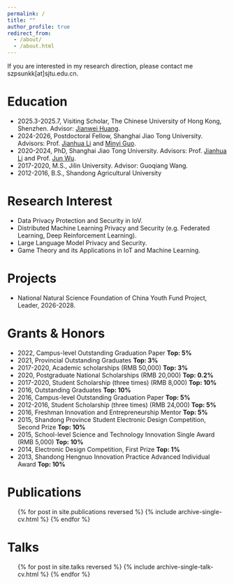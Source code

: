 ```yaml
---
permalink: /
title: ""
author_profile: true
redirect_from: 
  - /about/
  - /about.html
---
```


If you are interested in my research direction, please contact me szpsunkk[at]sjtu.edu.cn.

Education
======
* 2025.3-2025.7, Visiting Scholar, The Chinese University of Hong Kong, Shenzhen. Advisor: [Jianwei Huang](https://sse.cuhk.edu.cn/faculty/huangjianwei).
* 2024-2026, Postdoctoral Fellow, Shanghai Jiao Tong University. Advisors: Prof. [Jianhua Li](https://infosec.sjtu.edu.cn/TeamDetail.aspx?id=9) and [Minyi Guo](https://cs.sjtu.edu.cn/~guo-my/).
* 2020-2024, PhD, Shanghai Jiao Tong University. Advisors: Prof. [Jianhua Li](https://infosec.sjtu.edu.cn/TeamDetail.aspx?id=9) and Prof. [Jun Wu](https://ieeexplore.ieee.org/author/37085386269).
* 2017-2020, M.S., Jilin University. Advisor: Guoqiang Wang.
* 2012-2016, B.S., Shandong Agricultural University

Research Interest
======
* Data Privacy Protection and Security in IoV.
* Distributed Machine Learning Privacy and Security (e.g. Federated Learning, Deep Reinforcement Learning).
* Large Language Model Privacy and Security.
* Game Theory and its Applications in IoT and Machine Learning.

Projects
======
* National Natural Science Foundation of China Youth Fund Project, Leader, 2026-2028.
  
Grants & Honors
======
* 2022, Campus-level Outstanding Graduation Paper **Top: 5%**
* 2021, Provincial Outstanding Graduates **Top: 3%**
* 2017-2020, Academic scholarships (RMB 50,000) **Top: 3%**
* 2020, Postgraduate National Scholarships (RMB 20,000) **Top: 0.2%**
* 2017-2020, Student Scholarship (three times) (RMB 8,000) **Top: 10%**
* 2016, Outstanding Graduates **Top: 10%**
* 2016, Campus-level Outstanding Graduation Paper **Top: 5%**
* 2012-2016, Student Scholarship (three times) (RMB 24,000) **Top: 5%**
* 2016, Freshman Innovation and Entrepreneurship Mentor **Top: 5%**
* 2015, Shandong Province Student Electronic Design Competition, Second Prize **Top: 10%**
* 2015, School-level Science and Technology Innovation Single Award (RMB 5,000) **Top: 10%**
* 2014, Electronic Design Competition, First Prize **Top: 1%**
* 2013, Shandong Hengnuo Innovation Practice Advanced Individual Award **Top: 10%**

Publications
======
  <ul>{% for post in site.publications reversed %}
    {% include archive-single-cv.html %}
  {% endfor %}</ul>
  
Talks
======
  <ul>{% for post in site.talks reversed %}
    {% include archive-single-talk-cv.html  %}
  {% endfor %}</ul>
